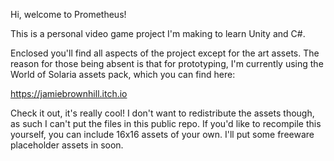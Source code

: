 Hi, welcome to Prometheus!

This is a personal video game project I'm making to learn Unity and C#.

Enclosed you'll find all aspects of the project except for the art assets.
The reason for those being absent is that for prototyping, I'm currently using the
World of Solaria assets pack, which you can find here: 

https://jamiebrownhill.itch.io

Check it out, it's really cool! I don't want to redistribute the assets though,
as such I can't put the files in this public repo. If you'd like to recompile this yourself,
you can include 16x16 assets of your own. I'll put some freeware placeholder assets in soon.